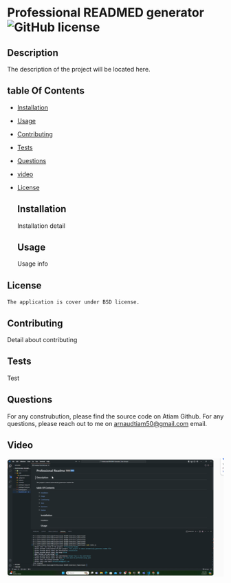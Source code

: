 # Professional READMED generator ![GitHub license](https://img.shields.io/badge/license-BSD-blue.svg)

  ## Description

  The description of the project will be located here.

  ## table Of Contents
- [Installation](#installation)
- [Usage](#usage)
- [Contributing](#contributing)
- [Tests](#tests)
- [Questions](#Questions)
- [video](#Video)

- [License](#license)

  ## Installation

  Installation detail

  ## Usage

  Usage info

 ## License

    The application is cover under BSD license.

  ## Contributing

  Detail about contributing

  ## Tests

  Test

  ## Questions
  For any construbution, please find the source code on Atiam Github.
  For any questions, please reach out to me on arnaudtiam50@gmail.com email.
  
  ## Video
  [![Watch the video](https://github.com/Atiam/Professional-README-Generator_Tiam-Arnaud/blob/main/assets/Screenshot%202024-05-03%20180136.png)](https://app.screencastify.com/v2/manage/videos/7gVGZhlorMPLgW0fT7Kj)
  